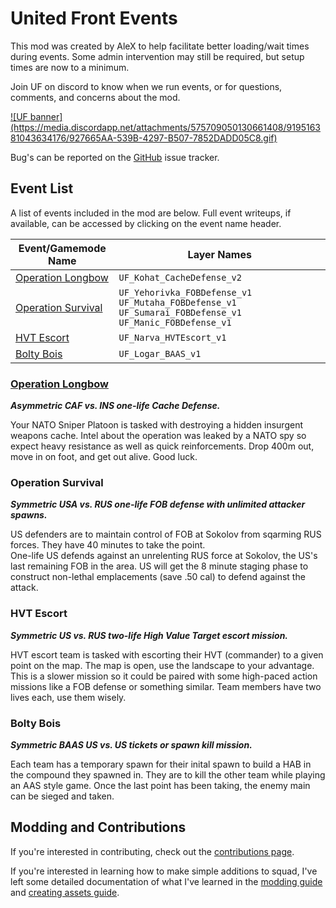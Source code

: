 # United Front Events

This mod was created by AleX to help facilitate better loading/wait times during events. Some admin intervention may still be required, but setup times are now to a minimum.

Join UF on discord to know when we run events, or for questions, comments, and concerns about the mod.

<a href="https://discord.me/unitedfront">
  ![UF banner](https://media.discordapp.net/attachments/575709050130661408/919516381043634176/927665AA-539B-4297-B507-7852DADD05C8.gif)
</a>

Bug's can be reported on the [GitHub](https://github.com/alexgibbs606/UnitedFrontEvents) issue tracker.

## Event List

A list of events included in the mod are below. Full event writeups, if available, can be accessed by clicking on the event name header.

| Event/Gamemode Name | Layer Names |
|-|-|
| [Operation Longbow](#operation-condor) | `UF_Kohat_CacheDefense_v2` |
| [Operation Survival](#operation-survival) | `UF_Yehorivka_FOBDefense_v1` `UF_Mutaha_FOBDefense_v1` `UF_Sumarai_FOBDefense_v1` `UF_Manic_FOBDefense_v1` |
| [HVT Escort](#hvt-escort) | `UF_Narva_HVTEscort_v1` |
| [Bolty Bois](#bolty-bois) | `UF_Logar_BAAS_v1` |


### [Operation Longbow](https://docs.google.com/document/d/1CVyPtZjW3r3GyhZs1tDADObci9r0GJn8m44u40QcMZo/edit?usp=sharing)

***Asymmetric CAF vs. INS one-life Cache Defense.***

Your NATO Sniper Platoon is tasked with destroying a hidden insurgent weapons cache. Intel about the operation was leaked by a NATO spy so expect heavy resistance as well as quick reinforcements. Drop 400m out, move in on foot, and get out alive. Good luck.

### Operation Survival

***Symmetric USA vs. RUS one-life FOB defense with unlimited attacker spawns.***

US defenders are to maintain control of FOB at Sokolov from sqarming RUS forces. They have 40 minutes to take the point.  
One-life US defends against an unrelenting RUS force at Sokolov, the US's last remaining FOB in the area. US will get the 8 minute staging phase to construct non-lethal emplacements (save .50 cal) to defend against the attack.

### HVT Escort

***Symmetric US vs. RUS two-life High Value Target escort mission.***

HVT escort team is tasked with escorting their HVT (commander) to a given point on the map. The map is open, use the landscape to your advantage. This is a slower mission so it could be paired with some high-paced action missions like a FOB defense or something similar. Team members have two lives each, use them wisely.

### Bolty Bois

***Symmetric BAAS US vs. US tickets or spawn kill mission.***

Each team has a temporary spawn for their inital spawn to build a HAB in the compound they spawned in. They are to kill the other team while playing an AAS style game. Once the last point has been taking, the enemy main can be sieged and taken.

## Modding and Contributions

If you're interested in contributing, check out the [contributions page](docs/readme.md).

If you're interested in learning how to make simple additions to squad, I've left some detailed documentation of what I've learned in the [modding guide](docs/moddingGuide.md) and [creating assets guide](docs/creatingAssets.md).